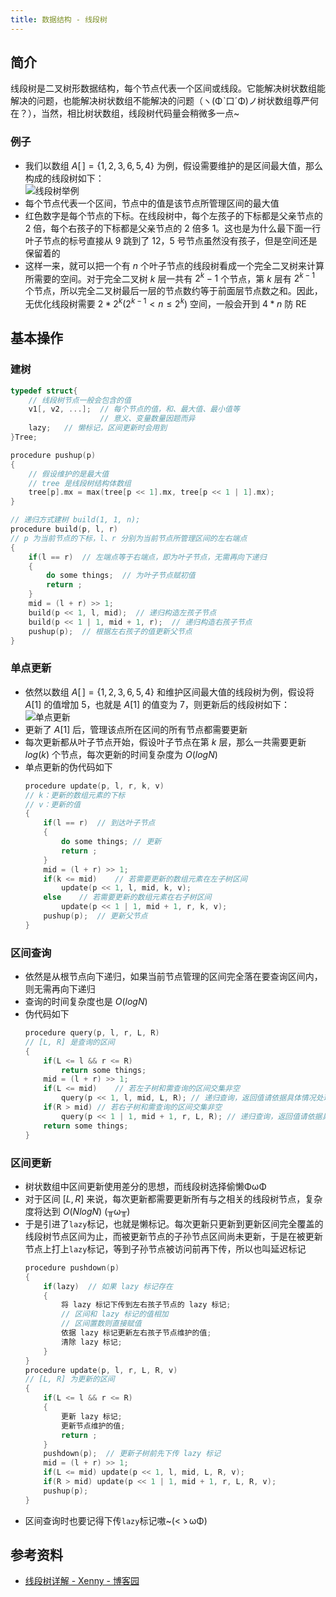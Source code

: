 ```yaml
---
title: 数据结构 - 线段树
---
```


## 简介

线段树是二叉树形数据结构，每个节点代表一个区间或线段。它能解决树状数组能解决的问题，也能解决树状数组不能解决的问题（ヽ(Φˋ口ˊΦ)ノ树状数组尊严何在？），当然，相比树状数组，线段树代码量会稍微多一点~

### 例子

- 我们以数组 $A[\,] = \{1, 2, 3, 6, 5, 4\}$ 为例，假设需要维护的是区间最大值，那么构成的线段树如下：<br>
![线段树举例](https://s1.ax1x.com/2020/04/27/JRvvff.jpg)
- 每个节点代表一个区间，节点中的值是该节点所管理区间的最大值
- 红色数字是每个节点的下标。在线段树中，每个左孩子的下标都是父亲节点的 $2$ 倍，每个右孩子的下标都是父亲节点的 $2$ 倍多 $1$。这也是为什么最下面一行叶子节点的标号直接从 $9$ 跳到了 $12$，$5$ 号节点虽然没有孩子，但是空间还是保留着的
- 这样一来，就可以把一个有 $n$ 个叶子节点的线段树看成一个完全二叉树来计算所需要的空间。对于完全二叉树 $k$ 层一共有 $2^k-1$ 个节点，第 $k$ 层有 $2^{k-1}$ 个节点，所以完全二叉树最后一层的节点数约等于前面层节点数之和。因此，无优化线段树需要 $2*2^k(2^{k-1}<n\leq2^k)$ 空间，一般会开到 $4*n$ 防 RE

## 基本操作

### 建树

```cpp
typedef struct{
    // 线段树节点一般会包含的值
    v1[, v2, ...];  // 每个节点的值，和、最大值、最小值等
                    // 意义、变量数量因题而异
    lazy;   // 懒标记，区间更新时会用到
}Tree;

procedure pushup(p)
{
    // 假设维护的是最大值
    // tree 是线段树结构体数组
    tree[p].mx = max(tree[p << 1].mx, tree[p << 1 | 1].mx);
}

// 递归方式建树 build(1, 1, n);
procedure build(p, l, r)
// p 为当前节点的下标，l、r 分别为当前节点所管理区间的左右端点
{
    if(l == r)  // 左端点等于右端点，即为叶子节点，无需再向下递归
    {
        do some things;  // 为叶子节点赋初值
        return ;
    }
    mid = (l + r) >> 1;
    build(p << 1, l, mid);  // 递归构造左孩子节点
    build(p << 1 | 1, mid + 1, r);  // 递归构造右孩子节点
    pushup(p);  // 根据左右孩子的值更新父节点
}
```

### 单点更新

- 依然以数组 $A[\,] = \{1, 2, 3, 6, 5, 4\}$ 和维护区间最大值的线段树为例，假设将 $A[1]$ 的值增加 $5$，也就是 $A[1]$ 的值变为 $7$，则更新后的线段树如下：<br>
![单点更新](https://s1.ax1x.com/2020/04/27/JWaTnP.jpg)
- 更新了 $A[1]$ 后，管理该点所在区间的所有节点都需要更新
- 每次更新都从叶子节点开始，假设叶子节点在第 $k$ 层，那么一共需要更新 $log(k)$ 个节点，每次更新的时间复杂度为 $O(logN)$
- 单点更新的伪代码如下
    ```cpp
    procedure update(p, l, r, k, v)
    // k：更新的数组元素的下标
    // v：更新的值
    {
        if(l == r)  // 到达叶子节点
        {
            do some things; // 更新
            return ;
        }
        mid = (l + r) >> 1;
        if(k <= mid)    // 若需要更新的数组元素在左子树区间
            update(p << 1, l, mid, k, v);
        else    // 若需要更新的数组元素在右子树区间
            update(p << 1 | 1, mid + 1, r, k, v);
        pushup(p);  // 更新父节点
    }
    ```

### 区间查询

- 依然是从根节点向下递归，如果当前节点管理的区间完全落在要查询区间内，则无需再向下递归
- 查询的时间复杂度也是 $O(logN)$
- 伪代码如下
    ```cpp
    procedure query(p, l, r, L, R)
    // [L, R] 是查询的区间
    {
        if(L <= l && r <= R)
            return some things;
        mid = (l + r) >> 1;
        if(L <= mid)    // 若左子树和需查询的区间交集非空
            query(p << 1, l, mid, L, R); // 递归查询，返回值请依据具体情况处理
        if(R > mid) // 若右子树和需查询的区间交集非空
            query(p << 1 | 1, mid + 1, r, L, R); // 递归查询，返回值请依据具体情况处理
        return some things;
    }
    ```

### 区间更新

- 树状数组中区间更新使用差分的思想，而线段树选择偷懒ΦωΦ
- 对于区间 $[L, R]$ 来说，每次更新都需要更新所有与之相关的线段树节点，复杂度将达到 $O(NlogN)$ (╥ω╥)
- 于是引进了`lazy`标记，也就是懒标记。每次更新只更新到更新区间完全覆盖的线段树节点区间为止，而被更新节点的子孙节点区间尚未更新，于是在被更新节点上打上`lazy`标记，等到子孙节点被访问前再下传，所以也叫延迟标记
  ```cpp
  procedure pushdown(p)
  {
      if(lazy)  // 如果 lazy 标记存在
      {
          将 lazy 标记下传到左右孩子节点的 lazy 标记;
          // 区间和 lazy 标记的值相加
          // 区间置数则直接赋值
          依据 lazy 标记更新左右孩子节点维护的值;
          清除 lazy 标记;
      }
  }
  procedure update(p, l, r, L, R, v)
  // [L, R] 为更新的区间
  {
      if(L <= l && r <= R)
      {
          更新 lazy 标记;
          更新节点维护的值;
          return ;
      }
      pushdown(p);  // 更新子树前先下传 lazy 标记
      mid = (l + r) >> 1;
      if(L <= mid) update(p << 1, l, mid, L, R, v);
      if(R > mid) update(p << 1 | 1, mid + 1, r, L, R, v);
      pushup(p);
  }
  ```
- 区间查询时也要记得下传`lazy`标记嗷~(<ゝωΦ)

## 参考资料

- [线段树详解 - Xenny - 博客园](https://www.cnblogs.com/xenny/p/9801703.html)